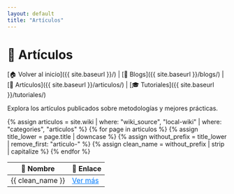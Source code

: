 ```yaml
---
layout: default
title: "Artículos"
---
```


# 📑 Artículos

[🏠 Volver al inicio]({{ site.baseurl }}/) | [📖 Blogs]({{ site.baseurl }}/blogs/) | [📑 Artículos]({{ site.baseurl }}/articulos/) | [🎓 Tutoriales]({{ site.baseurl }}/tutoriales/)

Explora los artículos publicados sobre metodologías y mejores prácticas.

<table>
  <thead>
    <tr>
      <th>📄 Nombre</th>
      <th>🔗 Enlace</th>
    </tr>
  </thead>
  <tbody>
    {% assign articulos = site.wiki | where: "wiki_source", "local-wiki" | where: "categories", "articulos" %}
    {% for page in articulos %}
      {% assign title_lower = page.title | downcase %}
      {% assign without_prefix = title_lower | remove_first: "articulo-" %}
      {% assign clean_name = without_prefix | strip | capitalize %}
      <tr>
        <td>{{ clean_name }}</td>
        <td>
          <a class="btn btn-primary text-dark" 
             href="{{ page.url | relative_url }}" 
             style="color: #007bff; text-decoration: underline;">
            Ver más
          </a>
        </td>
      </tr>
    {% endfor %}
  </tbody>
</table>
